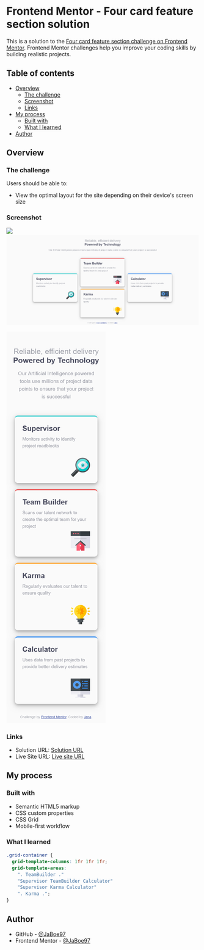 # Frontend Mentor - Four card feature section solution

This is a solution to the [Four card feature section challenge on Frontend Mentor](https://www.frontendmentor.io/challenges/four-card-feature-section-weK1eFYK). Frontend Mentor challenges help you improve your coding skills by building realistic projects.

## Table of contents

- [Overview](#overview)
  - [The challenge](#the-challenge)
  - [Screenshot](#screenshot)
  - [Links](#links)
- [My process](#my-process)
  - [Built with](#built-with)
  - [What I learned](#what-i-learned)
- [Author](#author)

## Overview

### The challenge

Users should be able to:

- View the optimal layout for the site depending on their device's screen size

### Screenshot

![](./screenshot.jpg)
![Screenshot Desktop Version](<images/screenshots/Screenshot desktop.png>)

![Screenshot Mobile Version](<images/screenshots/Screenshot mobil.png>)

### Links

- Solution URL: [Solution URL](https://github.com/JaBoe97/four_card_feature_section)
- Live Site URL: [Live site URL](https://jaboe97.github.io/four_card_feature_section/)

## My process

### Built with

- Semantic HTML5 markup
- CSS custom properties
- CSS Grid
- Mobile-first workflow

### What I learned

```css
.grid-container {
  grid-template-columns: 1fr 1fr 1fr;
  grid-template-areas:
    ". TeamBuilder ."
    "Supervisor TeamBuilder Calculator"
    "Supervisor Karma Calculator"
    ". Karma .";
}
```

## Author

- GitHub - [@JaBoe97](https://github.com/JaBoe97)
- Frontend Mentor - [@JaBoe97](https://www.frontendmentor.io/profile/JaBoe97)
